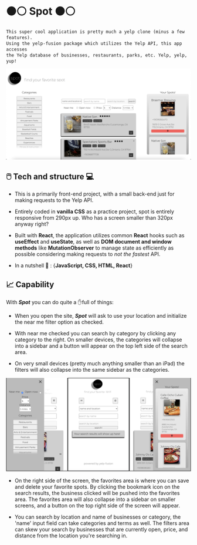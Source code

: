 # ⚫⚪ Spot ⚫⚪

    This super cool application is pretty much a yelp clone (minus a few features). 
    Using the yelp-fusion package which utilizes the Yelp API, this app accesses 
    the Yelp database of businesses, restaurants, parks, etc. Yelp, yelp, yup!

![spot img](spot.png)

## 🖱️ Tech and structure 💻

- This is a primarily front-end project, with a small back-end just for making requests to the Yelp API.

- Entirely coded in **vanilla CSS** as a practice project, spot is entirely responsive from 290px up. Who has a screen smaller than 320px anyway right?

- Built with **React**, the application utilizes common **React** hooks such as **useEffect** and **useState**, as well as **DOM document and window methods** like **MutationObserver** to manage state as efficiently as possible considering making requests to _not the fastest_ API.

- In a nutshell 🥜 : {**JavaScript, CSS, HTML, React**}

## 📈 Capability

With _**Spot**_ you can do quite a ✋full of things:

- When you open the site, _**Spot**_ will ask to use your location and initialize the near me filter option as checked.

- With near me checked you can search by category by clicking any category to the right. On smaller devices, the categories will collapse into a sidebar and a button will appear on the top left side of the search area.

- On very small devices (pretty much anything smaller than an iPad) the filters will also collapse into the same sidebar as the categories.

![spot all sml](spotSm.png)


- On the right side of the screen, the favorites area is where you can save and delete your favorite spots. By clicking the bookmark icon on the search results, the business clicked will be pushed into the favorites area. The favorites area will also collapse into a sidebar on smaller screens, and a button on the top right side of the screen will appear.

- You can search by location and name of businesses or category, the 'name' input field can take categories and terms as well. The filters area can skew your search by businesses that are currently open, price, and distance from the location you're searching in.
